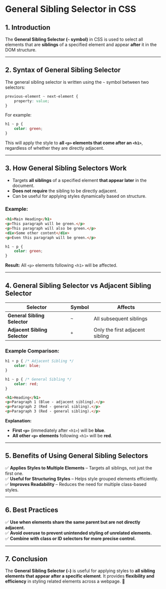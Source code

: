 # **General Sibling Selector in CSS**

## **1. Introduction**

The **General Sibling Selector (`~` symbol)** in CSS is used to select all elements that are **siblings** of a specified element and appear **after** it in the DOM structure.

---

## **2. Syntax of General Sibling Selector**

The general sibling selector is written using the `~` symbol between two selectors:

```css
previous-element ~ next-element {
    property: value;
}
```

For example:

```css
h1 ~ p {
    color: green;
}
```

This will apply the style to **all `<p>` elements that come after an `<h1>`**, regardless of whether they are directly adjacent.

---

## **3. How General Sibling Selectors Work**

- Targets **all siblings** of a specified element **that appear later** in the document.
- **Does not require** the sibling to be directly adjacent.
- Can be useful for applying styles dynamically based on structure.

### **Example:**

```html
<h1>Main Heading</h1>
<p>This paragraph will be green.</p>
<p>This paragraph will also be green.</p>
<div>Some other content</div>
<p>Even this paragraph will be green.</p>
```

```css
h1 ~ p {
    color: green;
}
```

**Result:** All `<p>` elements following `<h1>` will be affected.

---

## **4. General Sibling Selector vs Adjacent Sibling Selector**

| Selector | Symbol | Affects |
|----------|--------|---------|
| **General Sibling Selector** | `~` | All subsequent siblings |
| **Adjacent Sibling Selector** | `+` | Only the first adjacent sibling |

### **Example Comparison:**

```css
h1 + p { /* Adjacent Sibling */
    color: blue;
}

h1 ~ p { /* General Sibling */
    color: red;
}
```

```html
<h1>Heading</h1>
<p>Paragraph 1 (Blue - adjacent sibling).</p>
<p>Paragraph 2 (Red - general sibling).</p>
<p>Paragraph 3 (Red - general sibling).</p>
```

**Explanation:**

- **First `<p>`** (immediately after `<h1>`) will be **blue**.
- **All other `<p>` elements** following `<h1>` will be **red**.

---

## **5. Benefits of Using General Sibling Selectors**

✅ **Applies Styles to Multiple Elements** – Targets all siblings, not just the first one.  
✅ **Useful for Structuring Styles** – Helps style grouped elements efficiently.  
✅ **Improves Readability** – Reduces the need for multiple class-based styles.

---

## **6. Best Practices**

✅ **Use when elements share the same parent but are not directly adjacent.**  
✅ **Avoid overuse to prevent unintended styling of unrelated elements.**  
✅ **Combine with class or ID selectors for more precise control.**

---

## **7. Conclusion**

The **General Sibling Selector (`~`)** is useful for applying styles to **all sibling elements that appear after a specific element**. It provides **flexibility and efficiency** in styling related elements across a webpage. 🚀
